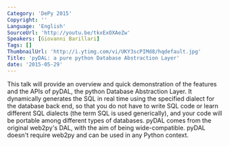 ```yaml
---
Category: 'DePy 2015'
Copyright: ''
Language: 'English'
SourceUrl: 'http://youtu.be/tkxExOXAeZw'
Speakers: [Giovanni Barillari]
Tags: []
ThumbnailUrl: 'http://i.ytimg.com/vi/UKY3scPIMd8/hqdefault.jpg'
Title: 'pyDAL: a pure python Database Abstraction Layer'
date: '2015-05-29'
---
```

This talk will provide an overview and quick demonstration of the features and the APIs of pyDAL, the python Database Abstraction Layer.  It dynamically generates the SQL in real time using the specified dialect for the database back end, so that you do not have to write SQL code or learn different SQL dialects (the term SQL is used generically), and your code will be portable among different types of databases.  pyDAL comes from the original web2py's DAL, with the aim of being wide-compatible. pyDAL doesn't require web2py and can be used in any Python context.
